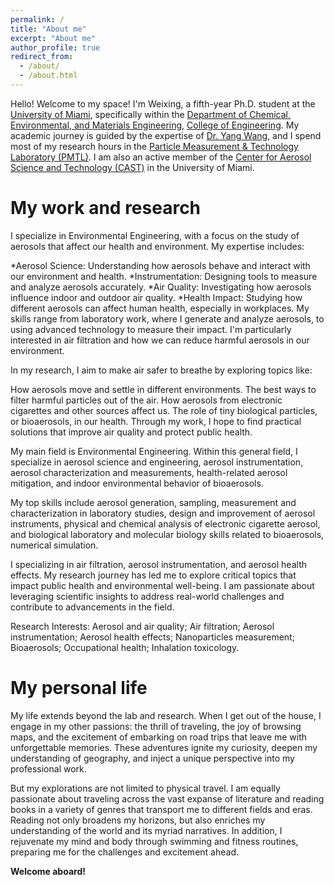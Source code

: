 ```yaml
---
permalink: /
title: "About me"
excerpt: "About me"
author_profile: true
redirect_from: 
  - /about/
  - /about.html
---
```


Hello! Welcome to my space! I'm Weixing, a fifth-year Ph.D. student at the [University of Miami](https://welcome.miami.edu/), specifically within the [Department of Chemical, Environmental, and Materials Engineering](https://ceme.coe.miami.edu/index.html), [College of Engineering](https://www.coe.miami.edu/). My academic journey is guided by the expertise of [Dr. Yang Wang](https://people.miami.edu/profile/dec102c8f8ba6c48c281dd2300d0f707), and I spend most of my research hours in the [Particle Measurement & Technology Laboratory (PMTL)](https://pmtl.coe.miami.edu/index.html). I am also an active member of the [Center for Aerosol Science and Technology (CAST)](https://cast.miami.edu/) in the University of Miami.

My work and research
======
I specialize in Environmental Engineering, with a focus on the study of aerosols that affect our health and environment. My expertise includes:

*Aerosol Science: Understanding how aerosols behave and interact with our environment and health.
*Instrumentation: Designing tools to measure and analyze aerosols accurately.
*Air Quality: Investigating how aerosols influence indoor and outdoor air quality.
*Health Impact: Studying how different aerosols can affect human health, especially in workplaces.
My skills range from laboratory work, where I generate and analyze aerosols, to using advanced technology to measure their impact. I'm particularly interested in air filtration and how we can reduce harmful aerosols in our environment.

In my research, I aim to make air safer to breathe by exploring topics like:

How aerosols move and settle in different environments.
The best ways to filter harmful particles out of the air.
How aerosols from electronic cigarettes and other sources affect us.
The role of tiny biological particles, or bioaerosols, in our health.
Through my work, I hope to find practical solutions that improve air quality and protect public health.

My main field is Environmental Engineering. Within this general field, I specialize in aerosol science and engineering, aerosol instrumentation, aerosol characterization and measurements, health-related aerosol mitigation,  and indoor environmental behavior of bioaerosols. 

My top skills include aerosol generation, sampling, measurement and characterization in laboratory studies, design and improvement of aerosol instruments, physical and chemical analysis of electronic cigarette aerosol, and biological laboratory and molecular biology skills related to bioaerosols, numerical simulation. 

I specializing in air filtration, aerosol instrumentation, and aerosol health effects. My research journey has led me to explore critical topics that impact public health and environmental well-being. I am passionate about leveraging scientific insights to address real-world challenges and contribute to advancements in the field.

Research Interests: Aerosol and air quality; Air filtration; Aerosol instrumentation; Aerosol health effects; Nanoparticles measurement; Bioaerosols; Occupational health; Inhalation toxicology.

My personal life
======
My life extends beyond the lab and research. When I get out of the house, I engage in my other passions: the thrill of traveling, the joy of browsing maps, and the excitement of embarking on road trips that leave me with unforgettable memories. These adventures ignite my curiosity, deepen my understanding of geography, and inject a unique perspective into my professional work.

But my explorations are not limited to physical travel. I am equally passionate about traveling across the vast expanse of literature and reading books in a variety of genres that transport me to different fields and eras. Reading not only broadens my horizons, but also enriches my understanding of the world and its myriad narratives. In addition, I rejuvenate my mind and body through swimming and fitness routines, preparing me for the challenges and excitement ahead.

**Welcome aboard!**
